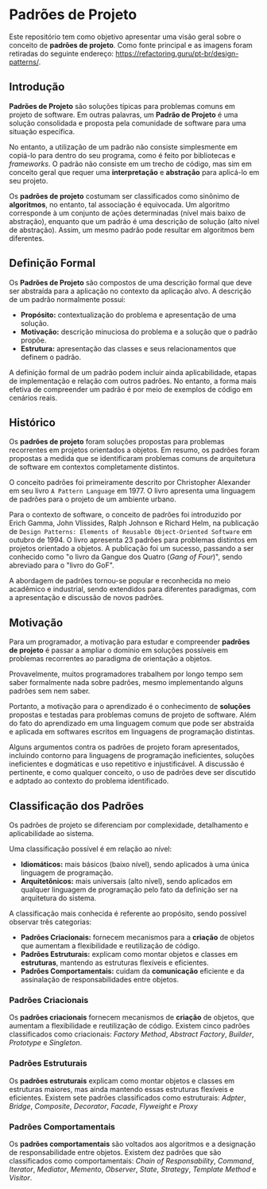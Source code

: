 # Padrões de Projeto

Este repositório tem como objetivo apresentar uma visão geral sobre o conceito de **padrões de projeto**. Como fonte principal e as imagens foram retiradas do seguinte endereço: <https://refactoring.guru/pt-br/design-patterns/>.

## Introdução

**Padrões de Projeto** são soluções típicas para problemas comuns em projeto de software. Em outras palavras, um **Padrão de Projeto** é uma solução consolidada e proposta pela comunidade de software para uma situação específica.

No entanto, a utilização de um padrão não consiste simplesmente em copiá-lo para dentro do seu programa, como é feito por bibliotecas e *frameworks*. O padrão não consiste em um trecho de código, mas sim em conceito geral que requer uma **interpretação** e **abstração** para aplicá-lo em seu projeto.

Os **padrões de projeto** costumam ser classificados como sinônimo de **algoritmos**, no entanto, tal associação é equivocada. Um algoritmo corresponde à um conjunto de ações determinadas (nível mais baixo de abstração), enquanto que um padrão é uma descrição de solução (alto nível de abstração). Assim, um mesmo padrão pode resultar em algoritmos bem diferentes.

## Definição Formal

Os **Padrões de Projeto** são compostos de uma descrição formal que deve ser abstraída para a aplicação no contexto da aplicação alvo. A descrição de um padrão normalmente possui:

* **Propósito:** contextualização do problema e apresentação de uma solução.
* **Motivação:** descrição minuciosa do problema e a solução que o padrão propõe.
* **Estrutura:** apresentação das classes e seus relacionamentos que definem o padrão.

A definição formal de um padrão podem incluir ainda aplicabilidade, etapas de implementação e relação com outros padrões. No entanto, a forma mais efetiva de compreender um padrão é por meio de exemplos de código em cenários reais.

## Histórico

Os **padrões de projeto** foram soluções propostas para problemas recorrentes em projetos orientados a objetos. Em resumo, os padrões foram propostas a medida que se identificaram problemas comuns de arquitetura de software em contextos completamente distintos.

O conceito padrões foi primeiramente descrito por Christopher Alexander em seu livro `A Pattern Language` em 1977. O livro apresenta uma linguagem de padrões para o projeto de um ambiente urbano.

Para o contexto de software, o conceito de padrões foi introduzido por Erich Gamma, John Vlissides, Ralph Johnson e Richard Helm, na publicação de `Design Patterns: Elements of Reusable Object-Oriented Software` em outubro de 1994. O livro apresenta 23 padrões para problemas distintos em projetos orientado a objetos. A publicação foi um sucesso, passando a ser conhecido como "o livro da Gangue dos Quatro (*Gang of Four*)", sendo abreviado para o "livro do GoF".

A abordagem de padrões tornou-se popular e reconhecida no meio acadêmico e industrial, sendo extendidos para diferentes paradigmas, com a apresentação e discussão de novos padrões.

## Motivação

Para um programador, a motivação para estudar e compreender **padrões de projeto** é passar a ampliar o domínio em soluções possíveis em problemas recorrentes ao paradigma de orientação a objetos.

Provavelmente, muitos programadores trabalhem por longo tempo sem saber formalmente nada sobre padrões, mesmo implementando alguns padrões sem nem saber.

Portanto, a motivação para o aprendizado é o conhecimento de **soluções** propostas e testadas para problemas comuns de projeto de software. Além do fato do aprendizado em uma linguagem comum que pode ser abstraída e aplicada em softwares escritos em linguagens de programação distintas.

Alguns argumentos contra os padrões de projeto foram apresentados, incluindo contorno para linguagens de programação ineficientes, soluções ineficientes e dogmáticas e uso repetitivo e injustificável. A discussão é pertinente, e como qualquer conceito, o uso de padrões deve ser discutido e adptado ao contexto do problema identificado.

## Classificação dos Padrões

Os padrões de projeto se diferenciam por complexidade, detalhamento e aplicabilidade ao sistema.

Uma classificação possível é em relação ao nível:

* **Idiomáticos:** mais básicos (baixo nível), sendo aplicados à uma única linguagem de programação.
* **Arquitetônicos:** mais universais (alto nível), sendo aplicados em qualquer linguagem de programação pelo fato da definição ser na arquitetura do sistema.

A classificação mais conhecida é referente ao propósito, sendo possível observar três categorias:

* **Padrões Criacionais:** fornecem mecanismos para a **criação** de objetos que aumentam a flexibilidade e reutilização de código.
* **Padrões Estruturais:** explicam como montar objetos e classes em **estruturas**, mantendo as estruturas flexíveis e eficientes.
* **Padrões Comportamentais:** cuidam da **comunicação** eficiente e da assinalação de responsabilidades entre objetos.

### Padrões Criacionais

Os **padrões criacionais** fornecem mecanismos de **criação** de objetos, que aumentam a flexibilidade e reutilização de código. Existem cinco padrões classificados como criacionais: *Factory Method*, *Abstract Factory*, *Builder*, *Prototype* e *Singleton*.

### Padrões Estruturais

Os **padrões estruturais** explicam como montar objetos e classes em estruturas maiores, mas ainda mantendo essas estruturas flexíveis e eficientes. Existem sete padrões classificados como estruturais: *Adpter*, *Bridge*, *Composite*, *Decorator*, *Facade*, *Flyweight* e *Proxy*

### Padrões Comportamentais

Os **padrões comportamentais** são voltados aos algoritmos e a designação de responsabilidade entre objetos. Existem dez padrões que são classificados como comportamentais: *Chain of Responsability*, *Command*, *Iterator*, *Mediator*, *Memento*, *Observer*, *State*, *Strategy*, *Template Method* e *Visitor*.
